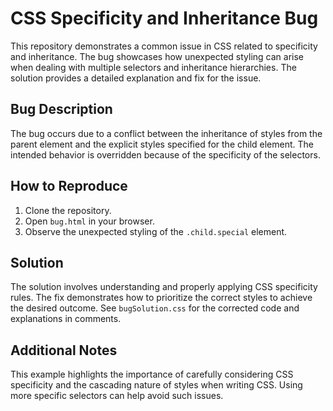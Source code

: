 # CSS Specificity and Inheritance Bug
This repository demonstrates a common issue in CSS related to specificity and inheritance.  The bug showcases how unexpected styling can arise when dealing with multiple selectors and inheritance hierarchies. The solution provides a detailed explanation and fix for the issue.

## Bug Description
The bug occurs due to a conflict between the inheritance of styles from the parent element and the explicit styles specified for the child element. The intended behavior is overridden because of the specificity of the selectors.

## How to Reproduce
1. Clone the repository.
2. Open `bug.html` in your browser.
3. Observe the unexpected styling of the `.child.special` element.

## Solution
The solution involves understanding and properly applying CSS specificity rules.  The fix demonstrates how to prioritize the correct styles to achieve the desired outcome. See `bugSolution.css` for the corrected code and explanations in comments.

## Additional Notes
This example highlights the importance of carefully considering CSS specificity and the cascading nature of styles when writing CSS. Using more specific selectors can help avoid such issues.